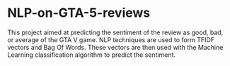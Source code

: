 # NLP-on-GTA-5-reviews
This project aimed at predicting the sentiment of the review as good, bad, or average of the GTA V game. NLP techniques are used to form TFIDF vectors and  Bag Of Words. These vectors are then used with the Machine Learning classification algorithm to predict the sentiment.
